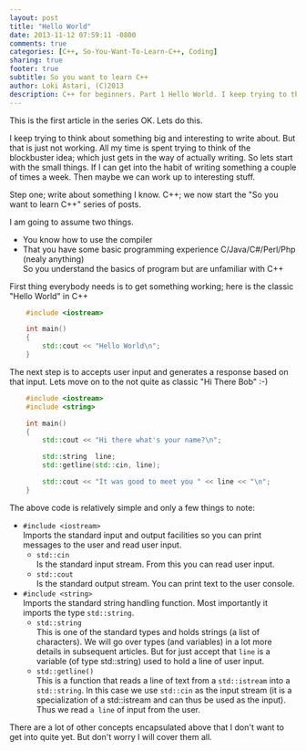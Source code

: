 ```yaml
---
layout: post
title: "Hello World"
date: 2013-11-12 07:59:11 -0800
comments: true
categories: [C++, So-You-Want-To-Learn-C++, Coding]
sharing: true
footer: true
subtitle: So you want to learn C++
author: Loki Astari, (C)2013
description: C++ for beginners. Part 1 Hello World. I keep trying to think about something big and interesting to write about. But that is just not working. All my time is spent trying to think of the blockbuster idea; which just gets in the way of actually writing. So lets start with the small things. If I can get into the habit of writing something a couple of times a week. Then maybe we can work up to interesting stuff.
---
```

This is the first article in the series
OK. Lets do this.

I keep trying to think about something big and interesting to write about. But that is just not working. All my time is spent trying to think of the blockbuster idea; which just gets in the way of actually writing. So lets start with the small things. If I can get into the habit of writing something a couple of times a week. Then maybe we can work up to interesting stuff.

Step one; write about something I know. C++; we now start the "So you want to learn C++" series of posts.

I am going to assume two things.

* You know how to use the compiler
* That you have some basic programming experience C/Java/C#/Perl/Php (nealy anything)   
So you understand the basics of program but are unfamiliar with C++

First thing everybody needs is to get something working; here is the classic "Hello World" in C++

```c++ helloworld.cpp
    #include <iostream>

    int main()
    {
        std::cout << "Hello World\n";
    }
```

The next step is to accepts user input and generates a response based on that input. Lets move on to the not quite as classic "Hi There Bob" :-)

```c++ hitherebob.cpp
    #include <iostream>
    #include <string>

    int main()
    {
        std::cout << "Hi there what's your name?\n";

        std::string  line;
        std::getline(std::cin, line);

        std::cout << "It was good to meet you " << line << "\n";
    }
```

The above code is relatively simple and only a few things to note:

* `#include <iostream>`   
Imports the standard input and output facilities so you can print messages to the user and read user input.
    + `std::cin`    
Is the standard input stream. From this you can read user input.
    + `std::cout`    
Is the standard output stream. You can print text to the user console.
* `#include <string>`   
Imports the standard string handling function. Most importantly it imports the type `std::string`.
    + `std::string`   
This is one of the standard types and holds strings (a list of characters). We will go over types (and variables) in a lot more details in subsequent articles. But for just accept that `line` is a variable (of type std::string) used to hold a line of user input.
    + `std::getline()`   
This is a function that reads a line of text from a `std::istream` into a `std::string`. In this case we use `std::cin` as the input stream (it is a specialization of a std::istream and can thus be used as the input). Thus we read `a line` of input from the user.



There are a lot of other concepts encapsulated above that I don't want to get into quite yet. But don't worry I will cover them all.
